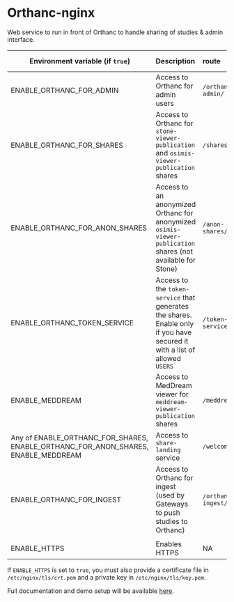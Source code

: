 <!--
SPDX-FileCopyrightText: 2022 Orthanc Team SRL <info@orthanc.team>

SPDX-License-Identifier: CC0-1.0
-->

# Orthanc-nginx

Web service to run in front of Orthanc to handle sharing of studies & admin interface.

| Environment variable (if `true`)                                                  | Description                                                                                                                 | route              | redirected to container                            |
|-----------------------------------------------------------------------------------|:----------------------------------------------------------------------------------------------------------------------------|:-------------------|:---------------------------------------------------|
| ENABLE_ORTHANC_FOR_ADMIN                                                          | Access to Orthanc for admin users                                                                                           | `/orthanc-admin/`  | `http://orthanc-for-admin:8042`                    |
| ENABLE_ORTHANC_FOR_SHARES                                                         | Access to Orthanc for `stone-viewer-publication` and `osimis-viewer-publication` shares                                     | `/shares/`         | `http://orthanc-for-shares:8042`                   |
| ENABLE_ORTHANC_FOR_ANON_SHARES                                                    | Access to an anonymized Orthanc for anonymized `osimis-viewer-publication` shares (not available for Stone)                 | `/anon-shares/`    | `http://orthanc-for-anon-shares:8042`              |
| ENABLE_ORTHANC_TOKEN_SERVICE                                                      | Access to the `token-service` that generates the shares.  Enable only if you have secured it with a list of allowed `USERS` | `/token-service/`  | `http://orthanc-token-service:8000`                |
| ENABLE_MEDDREAM                                                                   | Access to MedDream viewer for `meddream-viewer-publication` shares                                                          | `/meddream/`       | `http://meddream:8080`                             |
| Any of ENABLE_ORTHANC_FOR_SHARES, ENABLE_ORTHANC_FOR_ANON_SHARES, ENABLE_MEDDREAM | Access to `share-landing` service                                                                                           | `/welcome/`        | `http://orthanc-share-landing:8000/share-landing/` |
| ENABLE_ORTHANC_FOR_INGEST                                                         | Access to Orthanc for ingest (used by Gateways to push studies to Orthanc)                                                  | `/orthanc-ingest/` | `http://orthanc-for-ingest:8042`                   |
|                                                                                   |                                                                                                                             |                    |                                                    |
| ENABLE_HTTPS                                                                      | Enables HTTPS                                     | NA                 | NA                                                 |

If `ENABLE_HTTPS` is set to `true`, you must also provide a certificate file in `/etc/nginx/tls/crt.pem` and a private key in `/etc/nginx/tls/key.pem`.

Full documentation and demo setup will be available [here](https://github.com/orthanc-team/orthanc-share/tree/main).
